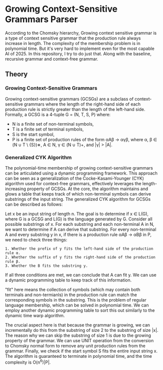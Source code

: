 # Growing Context-Sensitive Grammars Parser

According to the Chomsky hierarchy, Growing context sensitive grammar is a type of context sensitive grammar that the production rule always increase in length.
The complexity of the membership problem is in polynomial time. But it's very hard to implement even for the most capable AI of 2025.
In this repository, I try to do just that. Along with the baseline, recursive grammar and context-free grammar.

## Theory

### Growing Context-Sensitive Grammars

Growing context-sensitive grammars (GCSGs) are a subclass of context-sensitive grammars where the length of the right-hand side of each production rule is strictly greater than the length of the left-hand side. Formally, a GCSG is a 4-tuple G = (N, T, S, P) where:

-   N is a finite set of non-terminal symbols,
-   T is a finite set of terminal symbols,
-   S is the start symbol,
-   P is a finite set of production rules of the form αAβ → αγβ, where α, β ∈ (N ∪ T \ {S})∗, A ∈ N, γ ∈ (N ∪ T)+, and |γ| > |A|.

### Generalized CYK Algorithm

The polynomial-time membership of growing context-sensitive grammars can be articulated using a dynamic programming framework. This approach can be seen as a generalization of the Cocke-Kasami-Younger (CYK) algorithm used for context-free grammars, effectively leverages the length-increasing property of GCSGs.
At the core, the algorithm maintains and glows a table that keeps track of which non-terminal symbols can derive substrings of the input string. The generalized CYK algorithm for GCSGs can be described as follows:

Let x be an input string of length n. The goal is to determine if x ∈ L(G), where G is a GCSG and L(G) is the language generated by G.
Consider all possible substrings of x. For each substring and each non-terminal A in N, we want to determine if A can derive that substring.
For every non-terminal A and every substring y in x, if there is a production rule αAβ → αBβ in P, we need to check three things:

    1. Whether the prefix of y fits the left-hand side of the production rule α.
    2. Whether the suffix of y fits the right-hand side of the production rule β.
    3. Whether the B fits the substring y.

If all three conditions are met, we can conclude that A can fit y. We can use a dynamic programming table to keep track of this information.

"fit" here means the collection of symbols (which may contain both terminals and non-termianls) in the production rule can match the corresponding symbols in the substring. This is the problem of regular language membership, which can be solved in polynomial time.
We can employ another dynamic programming table to sort this out similarly to the dynamic time warp algorithm.

The crucial aspect here is that because the grammar is growing, we can incrementally do this from the substring of size 2 to the substring of size |x|.
The reason why we can skip the substring of size 1 is due to the growing property of the grammar. We can use UNIT operation from the conversion to Chomsky normal form to remove any unit production rules from the grammar.
Finally, we check if the start symbol S fits the entire input string x.
The algorithm is guaranteed to terminate in polynomial time, and the time complexity is O(n<sup>6</sup>)|P|.
